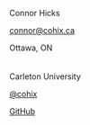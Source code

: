 

Connor Hicks

<a href = 'mailto:connor@cohix.ca'> connor@cohix.ca </a>

Ottawa, ON
<br><br><br>
Carleton University

<a href = 'http://twitter.com/cohix'> @cohix </a>

<a href = 'http://github.com/cohix'> GitHub </a>

